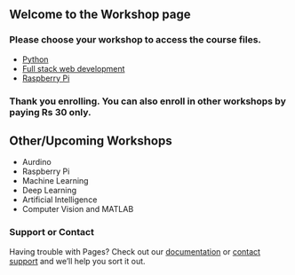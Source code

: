 ## Welcome to the Workshop page

### Please choose your workshop to access the course files.

- [Python](https://github.com/aakashm301/Workshop/tree/master/Complete-Python-Bootcamp-master)
- [Full stack web development](https://github.com/aakashm301/Workshop/tree/master/Full%20stack%20WEB%20DEV)
- [Raspberry Pi](#)

### Thank you enrolling. You can also enroll in other workshops by paying Rs 30 only.

## Other/Upcoming Workshops
- Aurdino
- Raspberry Pi
- Machine Learning
- Deep Learning
- Artificial Intelligence
- Computer Vision and MATLAB

### Support or Contact

Having trouble with Pages? Check out our [documentation](https://help.github.com/categories/github-pages-basics/) or [contact support](https://github.com/contact) and we’ll help you sort it out.
